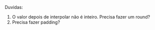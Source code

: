 Duvidas:
1. O valor depois de interpolar não é inteiro. Precisa fazer um round?
2. Precisa fazer padding?